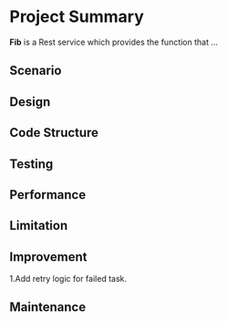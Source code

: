 # Project Summary #

**Fib** is a Rest service which provides the function that ...

## Scenario ##

## Design ##

## Code Structure ##

## Testing ##

## Performance ##

## Limitation ##

## Improvement ##
1.Add retry logic for failed task.  
## Maintenance ##